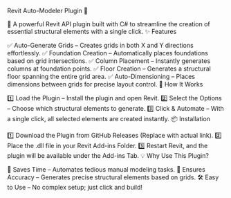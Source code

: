 Revit Auto-Modeler Plugin 🚀

🔹 A powerful Revit API plugin built with C# to streamline the creation of essential structural elements with a single click.
✨ Features

✅ Auto-Generate Grids – Creates grids in both X and Y directions effortlessly.
✅ Foundation Creation – Automatically places foundations based on grid intersections.
✅ Column Placement – Instantly generates columns at foundation points.
✅ Floor Creation – Generates a structural floor spanning the entire grid area.
✅ Auto-Dimensioning – Places dimensions between grids for precise layout control.
🔧 How It Works

1️⃣ Load the Plugin – Install the plugin and open Revit.
2️⃣ Select the Options – Choose which structural elements to generate.
3️⃣ Click & Automate – With a single click, all selected elements are created instantly.
📦 Installation

1️⃣ Download the Plugin from GitHub Releases (Replace with actual link).
2️⃣ Place the .dll file in your Revit Add-ins Folder.
3️⃣ Restart Revit, and the plugin will be available under the Add-ins Tab.
💡 Why Use This Plugin?

🚀 Saves Time – Automates tedious manual modeling tasks.
🎯 Ensures Accuracy – Generates precise structural elements based on grids.
🛠️ Easy to Use – No complex setup; just click and build!

